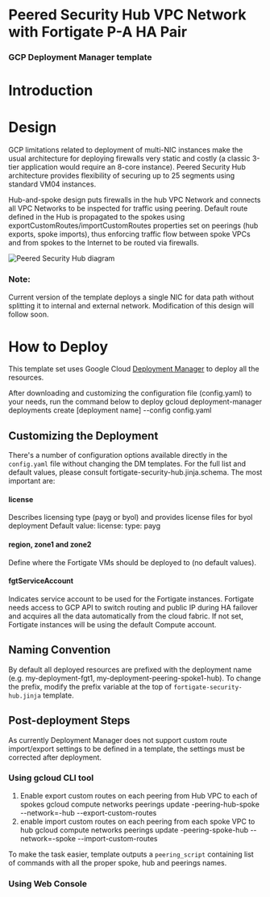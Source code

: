 # Peered Security Hub VPC Network with Fortigate P-A HA Pair
### GCP Deployment Manager template

# Introduction

# Design
GCP limitations related to deployment of multi-NIC instances make the usual architecture for deploying firewalls very static and costly (a classic 3-tier application would require an 8-core instance). Peered Security Hub architecture provides flexibility of securing up to 25 segments using standard VM04 instances.

Hub-and-spoke design puts firewalls in the hub VPC Network and connects all VPC Networks to be inspected for traffic using peering. Default route defined in the Hub is propagated to the spokes using exportCustomRoutes/importCustomRoutes properties set on peerings (hub exports, spoke imports), thus enforcing traffic flow between spoke VPCs and from spokes to the Internet to be routed via firewalls.

![Peered Security Hub diagram](https://www.lucidchart.com/publicSegments/view/0d77291e-9bd6-4c71-a2cd-ba5a85de61bd/image.png)

### Note:
Current version of the template deploys a single NIC for data path without splitting it to internal and external network. Modification of this design will follow soon.

# How to Deploy
This template set uses Google Cloud [Deployment Manager](https://cloud.google.com/deployment-manager) to deploy all the resources.

After downloading and customizing the configuration file (config.yaml) to your needs, run the command below to deploy
    gcloud deployment-manager deployments create [deployment name] --config config.yaml

## Customizing the Deployment
There's a number of configuration options available directly in the `config.yaml` file without changing the DM templates. For the full list and default values, please consult fortigate-security-hub.jinja.schema. The most important are:

#### license
Describes licensing type (payg or byol) and provides license files for byol deployment
Default value:
    license:
      type: payg

#### region, zone1 and zone2
Define where the Fortigate VMs should be deployed to (no default values).

#### fgtServiceAccount
Indicates service account to be used for the Fortigate instances. Fortigate needs access to GCP API to switch routing and public IP during HA failover and acquires all the data automatically from the cloud fabric. If not set, Fortigate instances will be using the default Compute account.

## Naming Convention
By default all deployed resources are prefixed with the deployment name (e.g. my-deployment-fgt1, my-deployment-peering-spoke1-hub). To change the prefix, modify the prefix variable at the top of `fortigate-security-hub.jinja` template.

## Post-deployment Steps
As currently Deployment Manager does not support custom route import/export settings to be defined in a template, the settings must be corrected after deployment.

### Using gcloud CLI tool
1. Enable export custom routes on each peering from Hub VPC to each of spokes
    gcloud compute networks peerings update <prefix>-peering-hub-spoke --network=<prefix>-hub --export-custom-routes
2. enable import custom routes on each peering from each spoke VPC to hub
    gcloud compute networks peerings update <prefix>-peering-spoke-hub --network=<prefix>-spoke --import-custom-routes

To make the task easier, template outputs a `peering_script` containing list of commands with all the proper spoke, hub and peerings names.

### Using Web Console
